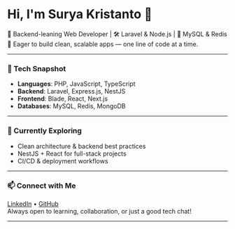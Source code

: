 # Hi, I'm Surya Kristanto 👋

🎯 Backend-leaning Web Developer | 🛠️ Laravel & Node.js | 💾 MySQL & Redis  
🚀 Eager to build clean, scalable apps — one line of code at a time.

---

### 🔧 Tech Snapshot
- **Languages**: PHP, JavaScript, TypeScript
- **Backend**: Laravel, Express.js, NestJS
- **Frontend**: Blade, React, Next.js
- **Databases**: MySQL, Redis, MongoDB

---

### 🧠 Currently Exploring
- Clean architecture & backend best practices  
- NestJS + React for full-stack projects  
- CI/CD & deployment workflows

---

### 📫 Connect with Me
[LinkedIn](https://www.linkedin.com/in/d-surya-kristanto/) • [GitHub](https://github.com/yourusername)  
Always open to learning, collaboration, or just a good tech chat!

---
